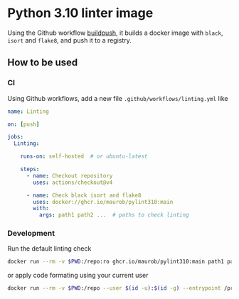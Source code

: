 # Python 3.10 linter image

Using the Github workflow [buildpush](.github/workflows/buildpush.yml), it builds a docker image with `black`, `isort`
and `flake8`, and push it to a registry.


## How to be used

### CI

Using Github workflows, add a new file `.github/workflows/linting.yml` like
```yaml
name: Linting

on: [push]

jobs:
  Linting:

    runs-on: self-hosted  # or ubuntu-latest

    steps:
      - name: Checkout repository
        uses: actions/checkout@v4

      - name: Check black isort and flake8
        uses: docker://ghcr.io/maurob/pylint310:main
        with:
          args: path1 path2 ...  # paths to check linting
```

### Development

Run the default linting check
```sh
docker run --rm -v $PWD:/repo:ro ghcr.io/maurob/pylint310:main path1 path2
```
or apply code formating using your current user
```sh
docker run --rm -v $PWD:/repo --user $(id -u):$(id -g) --entrypoint /pretty.sh ghcr.io/maurob/pylint310:main path1 path2
```
